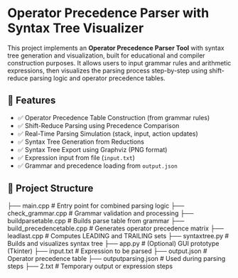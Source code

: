 # Operator Precedence Parser with Syntax Tree Visualizer

This project implements an **Operator Precedence Parser Tool** with syntax tree generation and visualization, built for educational and compiler construction purposes. It allows users to input grammar rules and arithmetic expressions, then visualizes the parsing process step-by-step using shift-reduce parsing logic and operator precedence tables.

## 🚀 Features

- ✅ Operator Precedence Table Construction (from grammar rules)
- ✅ Shift-Reduce Parsing using Precedence Comparison
- ✅ Real-Time Parsing Simulation (stack, input, action updates)
- ✅ Syntax Tree Generation from Reductions
- ✅ Syntax Tree Export using Graphviz (PNG format)
- ✅ Expression input from file (`input.txt`)
- ✅ Grammar and precedence loading from `output.json`

## 📁 Project Structure

├── main.cpp # Entry point for combined parsing logic
├── check_grammar.cpp # Grammar validation and processing
├── buildparsetable.cpp # Builds parse table from grammar
├── build_precedencetable.cpp # Generates operator precedence matrix
├── leadlast.cpp # Computes LEADING and TRAILING sets
├── syntaxtree.py # Builds and visualizes syntax tree
├── app.py # (Optional) GUI prototype (Tkinter)
├── input.txt # Expression to be parsed
├── output.json # Operator precedence table
├── outputparsing.json # Used during parsing steps
├── 2.txt # Temporary output or expression steps
